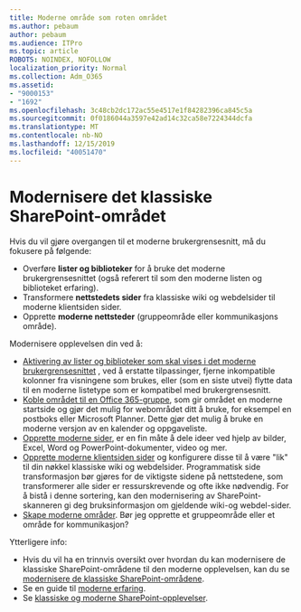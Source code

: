 ```yaml
---
title: Moderne område som roten området
ms.author: pebaum
author: pebaum
ms.audience: ITPro
ms.topic: article
ROBOTS: NOINDEX, NOFOLLOW
localization_priority: Normal
ms.collection: Adm_O365
ms.assetid:
- "9000153"
- "1692"
ms.openlocfilehash: 3c48cb2dc172ac55e4517e1f84282396ca845c5a
ms.sourcegitcommit: 0f0186044a3597e42ad14c32ca58e7224344dcfa
ms.translationtype: MT
ms.contentlocale: nb-NO
ms.lasthandoff: 12/15/2019
ms.locfileid: "40051470"
---
```

# <a name="modernize-your-classic-sharepoint-site"></a>Modernisere det klassiske SharePoint-området

Hvis du vil gjøre overgangen til et moderne brukergrensesnitt, må du fokusere på følgende:

- Overføre **lister og biblioteker** for å bruke det moderne brukergrensesnittet (også referert til som den moderne listen og biblioteket erfaring).
- Transformere **nettstedets sider** fra klassiske wiki og webdelsider til moderne klientsiden sider.
- Opprette **moderne nettsteder** (gruppeområde eller kommunikasjons område).

Modernisere opplevelsen din ved å:
- [Aktivering av lister og biblioteker som skal vises i det moderne brukergrensesnittet](https://docs.microsoft.com/sharepoint/dev/transform/modernize-userinterface-lists-and-libraries) , ved å erstatte tilpassinger, fjerne inkompatible kolonner fra visningene som brukes, eller (som en siste utvei) flytte data til en moderne listetype som er kompatibel med brukergrensesnitt.
- [Koble området til en Office 365-gruppe](https://docs.microsoft.com/sharepoint/dev/transform/modernize-connect-to-office365-group), som gir området en moderne startside og gjør det mulig for webområdet ditt å bruke, for eksempel en postboks eller Microsoft Planner. Dette gjør det mulig å bruke en moderne versjon av en kalender og oppgaveliste.
- [Opprette moderne sider](https://support.office.com/article/create-and-use-modern-pages-on-a-sharepoint-site-b3d46deb-27a6-4b1e-87b8-df851e503dec), er en fin måte å dele ideer ved hjelp av bilder, Excel, Word og PowerPoint-dokumenter, video og mer.
- [Opprette moderne klientsiden sider](https://docs.microsoft.com/sharepoint/dev/transform/modernize-userinterface-site-pages) og konfigurere disse til å være "lik" til din nøkkel klassiske wiki og webdelsider. Programmatisk side transformasjon bør gjøres for de viktigste sidene på nettstedene, som transformerer alle sider er ressurskrevende og ofte ikke nødvendig. For å bistå i denne sortering, kan den modernisering av SharePoint-skanneren gi deg bruksinformasjon om gjeldende wiki-og webdel-sider.
- [Skape moderne områder](https://support.office.com/article/create-a-team-site-in-sharepoint-ef10c1e7-15f3-42a3-98aa-b5972711777d). Bør jeg opprette et gruppeområde eller et område for kommunikasjon?

Ytterligere info: 
- Hvis du vil ha en trinnvis oversikt over hvordan du kan modernisere de klassiske SharePoint-områdene til den moderne opplevelsen, kan du se [modernisere de klassiske SharePoint-områdene](https://docs.microsoft.com/sharepoint/dev/transform/modernize-classic-sites).
- Se en guide til [moderne erfaring](https://docs.microsoft.com/sharepoint/guide-to-sharepoint-modern-experience).
- Se [klassiske og moderne SharePoint-opplevelser](https://support.office.com/article/sharepoint-classic-and-modern-experiences-5725c103-505d-4a6e-9350-300d3ec7d73f). 




